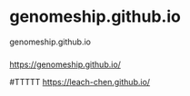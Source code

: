 # genomeship.github.io
genomeship.github.io


###
https://genomeship.github.io/



#TTTTT
https://leach-chen.github.io/
